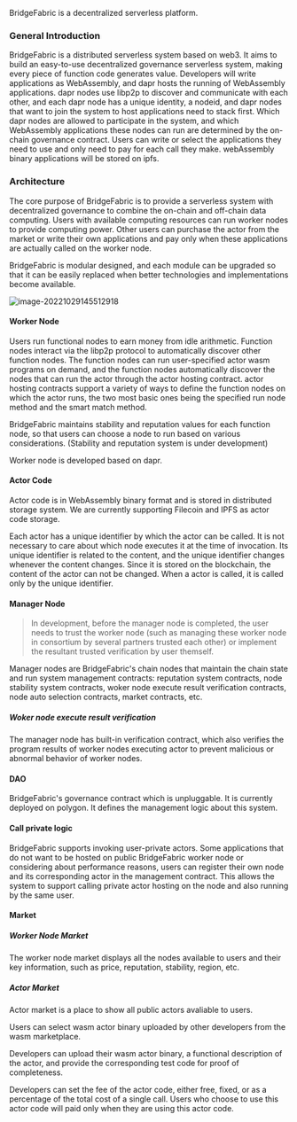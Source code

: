 BridgeFabric is a decentralized serverless platform.  

### General Introduction

BridgeFabric is a distributed serverless system based on web3. It aims to build an easy-to-use decentralized governance serverless system, making every piece of function code generates value. Developers will write applications as WebAssembly, and dapr hosts the running of WebAssembly applications. dapr nodes use libp2p to discover and communicate with each other, and each dapr node has a unique identity, a nodeid, and dapr nodes that want to join the system to host applications need to stack first. Which dapr nodes are allowed to participate in the system, and which WebAssembly applications these nodes can run are determined by the on-chain governance contract. Users can write or select the applications they need to use and only need to pay for each call they make. webAssembly binary applications will be stored on ipfs.

### Architecture

The core purpose of BridgeFabric is to provide a serverless system with decentralized governance to combine the on-chain and off-chain data computing. Users with available computing resources can run worker nodes to provide computing power. Other users can purchase the actor from the market or write their own applications and pay only when these applications are actually called on the worker node.

BridgeFabric is modular designed, and each module can be upgraded so that it can be easily replaced when better technologies and implementations become available.

![image-20221029145512918](https://image-1255620078.cos.ap-nanjing.myqcloud.com/image-20221029145512918.png)

#### Worker Node

Users run functional nodes to earn money from idle arithmetic. Function nodes interact via the libp2p protocol to automatically discover other function nodes. The function nodes can run user-specified actor wasm programs on demand, and the function nodes automatically discover the nodes that can run the actor through the actor hosting contract. actor hosting contracts support a variety of ways to define the function nodes on which the actor runs, the two most basic ones being the specified run node method and the smart match method.

BridgeFabric maintains stability and reputation values for each function node, so that users can choose a node to run based on various considerations. (Stability and reputation system is under development)

Worker node is developed based on dapr.

#### Actor Code

Actor code is in WebAssembly binary format and is stored in distributed storage system. We are currently supporting Filecoin and IPFS as actor code storage.

Each actor has a unique identifier by which the actor can be called. It is not necessary to care about which node  executes it at the time of invocation. Its unique identifier is related to the content, and the unique identifier changes whenever the content changes. Since it is stored on the blockchain, the content of the actor can not be changed. When a actor is called, it is called only by the unique identifier.

#### Manager Node

> In development, before the manager node is completed, the user needs to trust the worker node (such as managing these worker node in consortium by several partners trusted each other) or implement the resultant trusted verification by  user themself.

Manager nodes are BridgeFabric's chain nodes that maintain the chain state and run system management contracts: reputation system contracts, node stability system contracts, woker node execute result verification contracts, node auto selection contracts, market contracts, etc.

##### Woker node execute result verification

The manager node has built-in verification contract, which also verifies the program results of worker nodes executing actor to prevent malicious or abnormal behavior of worker nodes.

#### DAO

BridgeFabric's governance contract which is unpluggable. It is currently deployed on polygon. It defines the management logic about this system.

#### Call private logic

BridgeFabric supports invoking user-private actors. Some applications that do not want to be hosted on public BridgeFabric worker node or considering about performance reasons, users can register their own node and its corresponding actor in the management contract. This allows the system to support calling private actor hosting on the node and also running by the same user.

#### Market

##### Worker Node Market

The worker node market displays all the nodes available to users and their key information, such as price, reputation, stability, region, etc. 

##### Actor Market

Actor market is a place to show all public actors avaliable to users.

Users can select wasm actor binary uploaded by other developers from the wasm marketplace.

Developers can upload their wasm actor binary, a functional description of the actor, and provide the corresponding test code for proof of completeness.

Developers can set the fee of the actor code, either free, fixed, or as a percentage of the total cost of a single call. Users who choose to use this actor code will paid only when they are using this actor code.







